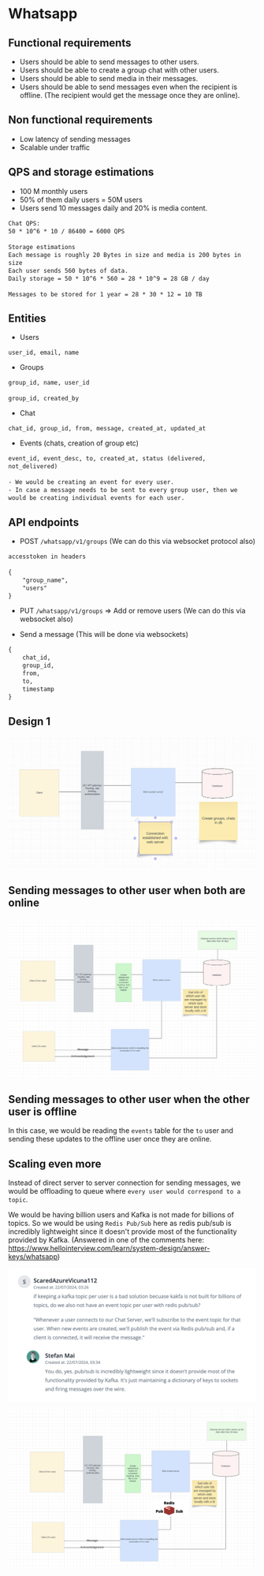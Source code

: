 # Whatsapp
## Functional requirements
- Users should be able to send messages to other users.
- Users should be able to create a group chat with other users.
- Users should be able to send media in their messages.
- Users should be able to send messages even when the recipient is offline. (The recipient would get the message once they are online).

## Non functional requirements
- Low latency of sending messages
- Scalable under traffic

## QPS and storage estimations
- 100 M monthly users
- 50% of them daily users = 50M users
- Users send 10 messages daily and 20% is media content.
```
Chat QPS:
50 * 10^6 * 10 / 86400 = 6000 QPS

Storage estimations
Each message is roughly 20 Bytes in size and media is 200 bytes in size
Each user sends 560 bytes of data.
Daily storage = 50 * 10^6 * 560 = 28 * 10^9 = 28 GB / day

Messages to be stored for 1 year = 28 * 30 * 12 = 10 TB
```

## Entities
- Users
```
user_id, email, name
```

- Groups
```
group_id, name, user_id

group_id, created_by
```

- Chat
```
chat_id, group_id, from, message, created_at, updated_at
```

- Events (chats, creation of group etc)
```
event_id, event_desc, to, created_at, status (delivered, not_delivered)

- We would be creating an event for every user.
- In case a message needs to be sent to every group user, then we would be creating individual events for each user.
```

## API endpoints
- POST `/whatsapp/v1/groups` (We can do this via websocket protocol also)
```
accesstoken in headers

{
    "group_name",
    "users"
}
```

- PUT `/whatsapp/v1/groups` => Add or remove users (We can do this via websocket also)

- Send a message (This will be done via websockets)
```
{
    chat_id,
    group_id,
    from,
    to,
    timestamp
}
```

## Design 1
![HLD_1](images/HLD_1.png)

## Sending messages to other user when both are online
![HLD_2](images/HLD_2.png)

## Sending messages to other user when the other user is offline
In this case, we would be reading the `events` table for the `to` user and sending these updates to the offline user once they are online.

## Scaling even more
Instead of direct server to server connection for sending messages, we would be offloading to queue where `every user would correspond to a topic`. 

We would be having billion users and Kafka is not made for billions of topics. So we would be using `Redis Pub/Sub` here as redis pub/sub is incredibly lightweight since it doesn't provide most of the functionality provided by Kafka. (Answered in one of the comments here: https://www.hellointerview.com/learn/system-design/answer-keys/whatsapp)

![Doubt](images/doubt.png)

![HLD_3](./images/HLD_3.png)



